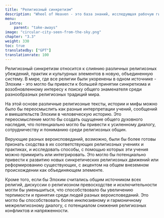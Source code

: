 ```yaml
---
title: "Религиозный синкретизм"
description: "Wheel of Heaven - это база знаний, исследующая рабочую гипотезу о том, что жизнь на Земле была разумно спроектирована внеземной цивилизацией, так называемыми Элохим."
menu:
  intro:
    parent: "take-aways"
image: "circular-city-seen-from-the-sky.png"
chapter: "3.3"
weight: 330
toc: true
translatedby: ["GPT"]
translationrate: 100
---
```


Религиозный синкретизм относится к слиянию различных религиозных убеждений, практик и культурных элементов в новую, объединенную систему. В мире, где все религии были укоренены в одном источнике - Элохим - это могло бы привести к большей принятии синкретизма и возобновленному интересу к поиску общего знаменателя среди разнообразных религиозных традиций мира.

На этой основе различные религиозные тексты, истории и мифы можно было бы переосмыслить как разные интерпретации учений, сообщений и вмешательств Элохим в человеческую историю. Это переосмысление могло бы создать ощущение общего духовного наследия, что потенциально могло бы привести к усиленному диалогу, сотрудничеству и пониманию среди религиозных общин.

Верующие разных вероисповеданий, возможно, были бы более готовы признать сходства в их соответствующих религиозных учениях и практиках, и исследовать способы, с помощью которых эти учения можно примирить или интегрировать. Это могло бы потенциально привести к развитию новых синкретических религиозных движений или реформированию существующих, с акцентом на общем внеземном происхождении как объединяющем элементе.

Кроме того, если бы Элохим считались общим источником всех религий, дискуссии о религиозном превосходстве и исключительности могли бы уменьшиться, что способствовало бы увеличению терпимости и принятия среди людей разных вероисповеданий. Это могло бы способствовать более инклюзивному и гармоничному межрелигиозному диалогу, с потенциалом снижения религиозных конфликтов и напряженности.
